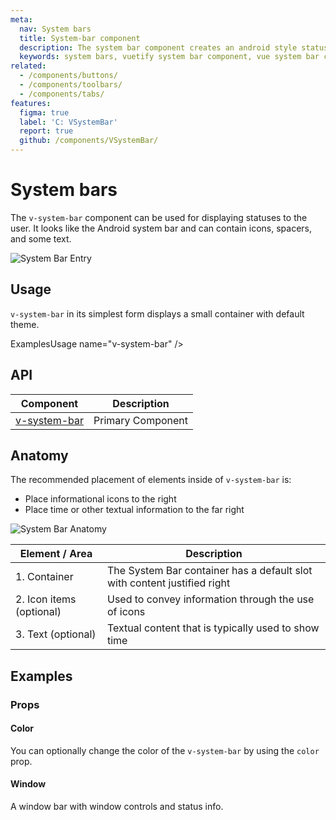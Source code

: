 ```yaml
---
meta:
  nav: System bars
  title: System-bar component
  description: The system bar component creates an android style status bar that rests on the very top of your application.
  keywords: system bars, vuetify system bar component, vue system bar component, android status bar, status bar
related:
  - /components/buttons/
  - /components/toolbars/
  - /components/tabs/
features:
  figma: true
  label: 'C: VSystemBar'
  report: true
  github: /components/VSystemBar/
---
```


# System bars

The `v-system-bar` component can be used for displaying statuses to the user. It looks like the Android system bar and can contain icons, spacers, and some text.

![System Bar Entry](https://cdn.vuetifyjs.com/docs/images/components-temp/v-system-bar/v-system-bar-entry.png)

<PageFeatures />

## Usage

`v-system-bar` in its simplest form displays a small container with default theme.

ExamplesUsage name="v-system-bar" />

<PromotedEntry />

## API

| Component | Description |
| - | - |
| [v-system-bar](/api/v-system-bar/) | Primary Component |

<ApiInline hide-links />

## Anatomy

The recommended placement of elements inside of `v-system-bar` is:

* Place informational icons to the right
* Place time or other textual information to the far right

![System Bar Anatomy](https://cdn.vuetifyjs.com/docs/images/components-temp/v-system-bar/v-system-bar-anatomy.png)

| Element / Area | Description |
| - | - |
| 1. Container | The System Bar container has a default slot with content justified right |
| 2. Icon items (optional) | Used to convey information through the use of icons |
| 3. Text (optional) | Textual content that is typically used to show time |

<ApiInline hide-links />

## Examples

### Props

#### Color

You can optionally change the color of the `v-system-bar` by using the `color` prop.

<ExamplesExample file="v-system-bar/prop-color" />

#### Window

A window bar with window controls and status info.

<ExamplesExample file="v-system-bar/prop-window" />

